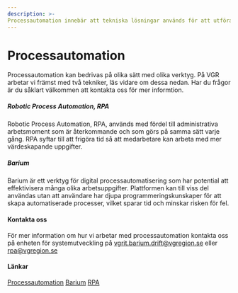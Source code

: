```yaml
---
description: >-
Processautomation innebär att tekniska lösningar används för att utföra rutinmässiga och repetitiva arbetsuppgifter, istället för att de utförs av en människa.
---
```


# Processautomation

Processautomation kan bedrivas på olika sätt med olika verktyg. På VGR arbetar vi främst med två tekniker, läs vidare om dessa nedan. Har du frågor är du såklart välkommen att kontakta oss för mer informtion.

##### Robotic Process Automation, RPA
Robotic Process Automation, RPA, används med fördel till administrativa arbetsmoment som är återkommande och som görs på samma sätt varje gång. RPA syftar till att frigöra tid så att medarbetare kan arbeta med mer värdeskapande uppgifter.

##### Barium
Barium är ett verktyg för digital processautomatisering som har potential att effektivisera många olika arbetsuppgifter. Plattformen kan till viss del användas utan att användare har djupa programmeringskunskaper för att skapa  automatiserade processer, vilket sparar tid och minskar risken för fel. 


#### Kontakta oss

För mer information om hur vi arbetar med processautomation kontakta oss på enheten för systemutveckling på [vgrit.barium.drift@vgregion.se](vgrit.barium.drift@vgregion.se) eller [rpa@vgregion.se](rpa@vgregion.se)



#### Länkar

[Processautomation](https://insidan.vgregion.se/forvaltningar/koncernkontoret/kontakt-och-organisation/organisation/koncernkontorets-organisation/koncernstab-digitalisering/ledningssystem-KSD/sa-har-arbetar-vi/arbetssatt-processer/processautomation/)
[Barium](https://insidan.vgregion.se/stod-och-tjanster/system-a-o/barium/) 
[RPA](https://insidan.vgregion.se/stod-och-tjanster/system-a-o/RPA/)
